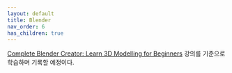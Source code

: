 ```yaml
---
layout: default
title: Blender
nav_order: 6
has_children: true
---
```


[Complete Blender Creator: Learn 3D Modelling for Beginners](https://www.udemy.com/course/blendertutorial/) 강의를 기준으로 학습하며 기록할 예정이다.
